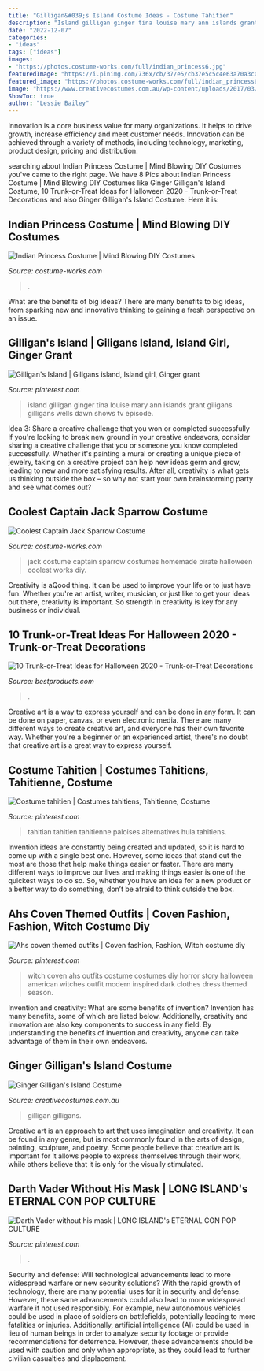 ```yaml
---
title: "Gilligan&#039;s Island Costume Ideas - Costume Tahitien"
description: "Island gilligan ginger tina louise mary ann islands grant giligans gilligans wells dawn shows tv episode"
date: "2022-12-07"
categories:
- "ideas"
tags: ["ideas"]
images:
- "https://photos.costume-works.com/full/indian_princess6.jpg"
featuredImage: "https://i.pinimg.com/736x/cb/37/e5/cb37e5c5c4e63a70a3c015996e7c08d3.jpg"
featured_image: "https://photos.costume-works.com/full/indian_princess6.jpg"
image: "https://www.creativecostumes.com.au/wp-content/uploads/2017/03/ginger-768x1024.jpg"
ShowToc: true
author: "Lessie Bailey"
---
```



Innovation is a core business value for many organizations. It helps to drive growth, increase efficiency and meet customer needs. Innovation can be achieved through a variety of methods, including technology, marketing, product design, pricing and distribution.

	

		
searching about Indian Princess Costume | Mind Blowing DIY Costumes you've came to the right page. We have 8 Pics about Indian Princess Costume | Mind Blowing DIY Costumes like Ginger Gilligan&#039;s Island Costume, 10 Trunk-or-Treat Ideas for Halloween 2020 - Trunk-or-Treat Decorations and also Ginger Gilligan&#039;s Island Costume. Here it is:
		
    
## Indian Princess Costume | Mind Blowing DIY Costumes

<img loading=lazy src="https://photos.costume-works.com/full/indian_princess6.jpg" onerror="this.onerror=null;this.src='https://tse4.mm.bing.net/th?id=OIP.LcapdtSThVc0j8De0YbTygHaLB&amp;pid=15.1';" alt="Indian Princess Costume | Mind Blowing DIY Costumes">

_Source: costume-works.com_

>. 

	

What are the benefits of big ideas?
There are many benefits to big ideas, from sparking new and innovative thinking to gaining a fresh perspective on an issue.

    
## Gilligan&#039;s Island | Giligans Island, Island Girl, Ginger Grant

<img loading=lazy src="https://i.pinimg.com/736x/d0/e6/3f/d0e63ffd4e9b15a6beeebf6b69c440ac.jpg" onerror="this.onerror=null;this.src='https://tse2.mm.bing.net/th?id=OIP.hO8H04tFKIheJnWUbDHJygHaFj&amp;pid=15.1';" alt="Gilligan&#039;s Island | Giligans island, Island girl, Ginger grant">

_Source: pinterest.com_

>island gilligan ginger tina louise mary ann islands grant giligans gilligans wells dawn shows tv episode. 

	

Idea 3: Share a creative challenge that you won or completed successfully
If you're looking to break new ground in your creative endeavors, consider sharing a creative challenge that you or someone you know completed successfully. Whether it's painting a mural or creating a unique piece of jewelry, taking on a creative project can help new ideas germ and grow, leading to new and more satisfying results. After all, creativity is what gets us thinking outside the box – so why not start your own brainstorming party and see what comes out?

    
## Coolest Captain Jack Sparrow Costume

<img loading=lazy src="http://photos.costume-works.com/full/captain_jack_sparrow6.jpg" onerror="this.onerror=null;this.src='https://tse1.mm.bing.net/th?id=OIP.1eCs06-CKnVvq2u6CJM21wHaRU&amp;pid=15.1';" alt="Coolest Captain Jack Sparrow Costume">

_Source: costume-works.com_

>jack costume captain sparrow costumes homemade pirate halloween coolest works diy. 

	

Creativity is aQood thing. It can be used to improve your life or to just have fun. Whether you're an artist, writer, musician, or just like to get your ideas out there, creativity is important. So strength in creativity is key for any business or individual.

    
## 10 Trunk-or-Treat Ideas For Halloween 2020 - Trunk-or-Treat Decorations

<img loading=lazy src="https://hips.hearstapps.com/hmg-prod.s3.amazonaws.com/images/under-the-sea-trunk-or-treat-1598021979.jpg?crop=1xw:1xh;center,top&amp;resize=480:*" onerror="this.onerror=null;this.src='https://tse1.mm.bing.net/th?id=OIP.9HwRWnfDUABoDn20sfHMYQHaHa&amp;pid=15.1';" alt="10 Trunk-or-Treat Ideas for Halloween 2020 - Trunk-or-Treat Decorations">

_Source: bestproducts.com_

>. 

	

Creative art is a way to express yourself and can be done in any form. It can be done on paper, canvas, or even electronic media. There are many different ways to create creative art, and everyone has their own favorite way. Whether you're a beginner or an experienced artist, there's no doubt that creative art is a great way to express yourself.

    
## Costume Tahitien | Costumes Tahitiens, Tahitienne, Costume

<img loading=lazy src="https://i.pinimg.com/736x/2f/43/39/2f4339689819359faff859094c8eac1b.jpg" onerror="this.onerror=null;this.src='https://tse4.mm.bing.net/th?id=OIP.4QdxOM0pbqjvPRu2NdnM8gHaLJ&amp;pid=15.1';" alt="Costume tahitien | Costumes tahitiens, Tahitienne, Costume">

_Source: pinterest.com_

>tahitian tahitien tahitienne paloises alternatives hula tahitiens. 

	

Invention ideas are constantly being created and updated, so it is hard to come up with a single best one. However, some ideas that stand out the most are those that help make things easier or faster. There are many different ways to improve our lives and making things easier is one of the quickest ways to do so. So, whether you have an idea for a new product or a better way to do something, don’t be afraid to think outside the box.

    
## Ahs Coven Themed Outfits | Coven Fashion, Fashion, Witch Costume Diy

<img loading=lazy src="https://i.pinimg.com/736x/cb/37/e5/cb37e5c5c4e63a70a3c015996e7c08d3.jpg" onerror="this.onerror=null;this.src='https://tse4.mm.bing.net/th?id=OIP.7sNILKoVaCif2ucYpSq22AHaHa&amp;pid=15.1';" alt="Ahs coven themed outfits | Coven fashion, Fashion, Witch costume diy">

_Source: pinterest.com_

>witch coven ahs outfits costume costumes diy horror story halloween american witches outfit modern inspired dark clothes dress themed season. 

	

Invention and creativity: What are some benefits of invention?
Invention has many benefits, some of which are listed below. Additionally, creativity and innovation are also key components to success in any field. By understanding the benefits of invention and creativity, anyone can take advantage of them in their own endeavors.

    
## Ginger Gilligan&#039;s Island Costume

<img loading=lazy src="https://www.creativecostumes.com.au/wp-content/uploads/2017/03/ginger-768x1024.jpg" onerror="this.onerror=null;this.src='https://tse4.mm.bing.net/th?id=OIP.oZd7YYUwmnRzM1p95jG1XgHaJ4&amp;pid=15.1';" alt="Ginger Gilligan&#039;s Island Costume">

_Source: creativecostumes.com.au_

>gilligan gilligans. 

	

Creative art is an approach to art that uses imagination and creativity. It can be found in any genre, but is most commonly found in the arts of design, painting, sculpture, and poetry. Some people believe that creative art is important for it allows people to express themselves through their work, while others believe that it is only for the visually stimulated.

    
## Darth Vader Without His Mask | LONG ISLAND&#039;s ETERNAL CON POP CULTURE

<img loading=lazy src="https://i.pinimg.com/736x/83/a8/d9/83a8d9048c72eaf46c6b9f70b8c42b3e--darth-vader-island.jpg" onerror="this.onerror=null;this.src='https://tse1.mm.bing.net/th?id=OIP.dak_UM92G3YZebAd-NspNAHaJ3&amp;pid=15.1';" alt="Darth Vader without his mask | LONG ISLAND&#039;s ETERNAL CON POP CULTURE">

_Source: pinterest.com_

>. 

	

Security and defense: Will technological advancements lead to more widespread warfare or new security solutions?
With the rapid growth of technology, there are many potential uses for it in security and defense. However, these same advancements could also lead to more widespread warfare if not used responsibly. For example, new autonomous vehicles could be used in place of soldiers on battlefields, potentially leading to more fatalities or injuries. Additionally, artificial intelligence (AI) could be used in lieu of human beings in order to analyze security footage or provide recommendations for deterrence. However, these advancements should be used with caution and only when appropriate, as they could lead to further civilian casualties and displacement.

